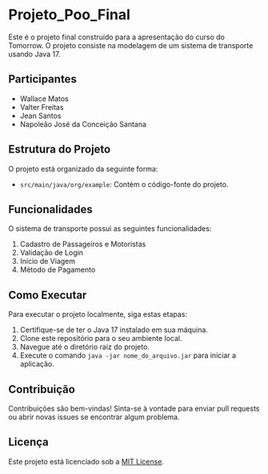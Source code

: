 # Projeto_Poo_Final

Este é o projeto final construído para a apresentação do curso do Tomorrow. O projeto consiste na modelagem de um sistema de transporte usando Java 17.

## Participantes

- Wallace Matos
- Valter Freitas
- Jean Santos
- Napoleão José da Conceição Santana

## Estrutura do Projeto

O projeto está organizado da seguinte forma:

- `src/main/java/org/example`: Contém o código-fonte do projeto.

## Funcionalidades

O sistema de transporte possui as seguintes funcionalidades:

1. Cadastro de Passageiros e Motoristas
2. Validação de Login
3. Início de Viagem
4. Método de Pagamento

## Como Executar

Para executar o projeto localmente, siga estas etapas:

1. Certifique-se de ter o Java 17 instalado em sua máquina.
2. Clone este repositório para o seu ambiente local.
3. Navegue até o diretório raiz do projeto.
4. Execute o comando `java -jar nome_do_arquivo.jar` para iniciar a aplicação.

## Contribuição

Contribuições são bem-vindas! Sinta-se à vontade para enviar pull requests ou abrir novas issues se encontrar algum problema.

## Licença

Este projeto está licenciado sob a [MIT License](https://opensource.org/licenses/MIT).

